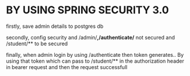 # BY USING SPRING SECURITY 3.0

firstly, save admin details to postgres db

secondly, config security and /admin/**,/authenticate/** not secured
and /student/** to be secured

finally, when admin login by using /authenticate then token generates..
By using that token which can pass to /student/** in the authorization header in bearer request and then the request successfull
